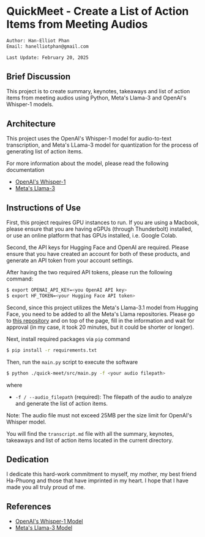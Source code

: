 # QuickMeet - Create a List of Action Items from Meeting Audios

```bash
Author: Han-Elliot Phan
Email: hanelliotphan@gmail.com

Last Update: February 20, 2025
```

## Brief Discussion
This project is to create summary, keynotes, takeaways and list of action items 
from meeting audios using Python, Meta's Llama-3 and OpenAI's Whisper-1 models.

## Architecture
This project uses the OpenAI's Whisper-1 model for audio-to-text transcription, 
and Meta's LLama-3 model for quantization for the process of generating list of 
action items.

For more information about the model, please read the following documentation
- [OpenAI's Whisper-1](https://platform.openai.com/docs/guides/speech-to-text)
- [Meta's Llama-3](https://huggingface.co/meta-llama/Llama-3.1-8B-Instruct)

## Instructions of Use

First, this project requires GPU instances to run. If you are using a Macbook, 
please ensure that you are having eGPUs (through Thunderbolt) installed, or use 
an online platform that has GPUs installed, i.e. Google Colab.

Second, the API keys for Hugging Face and OpenAI are required. Please ensure that 
you have created an account for both of these products, and generate an API 
token from your account settings.

After having the two required API tokens, please run the following command:
```bash
$ export OPENAI_API_KEY=<you OpenAI API key>
$ export HF_TOKEN=<your Hugging Face API token>
```

Second, since this project utilizes the Meta's Llama-3.1 model from Hugging Face, 
you need to be added to all the Meta's Llama repositories. Please go to 
[this repository](https://huggingface.co/meta-llama/Llama-3.1-8B-Instruct) and 
on top of the page, fill in the information and wait for approval (in my case, 
it took 20 minutes, but it could be shorter or longer).

Next, install required packages via `pip` command
```bash
$ pip install -r requirements.txt
```

Then, run the `main.py` script to execute the software
```bash
$ python ./quick-meet/src/main.py -f <your audio filepath>
```

where
- `-f / --audio_filepath` (required): The filepath of the audio to analyze and generate the list of action items.

Note: The audio file must not exceed 25MB per the size limit for OpenAI's Whisper model.

You will find the `transcript.md` file with all the summary, keynotes, takeaways and list of action items located 
in the current directory.

## Dedication
I dedicate this hard-work commitment to myself, my mother, my best friend Ha-Phuong and those that have imprinted in my heart. I hope that I have made you all truly proud of me.

## References
- [OpenAI's Whisper-1 Model](https://platform.openai.com/docs/guides/speech-to-text)
- [Meta's Llama-3 Model](https://huggingface.co/meta-llama/Llama-3.1-8B-Instruct)
